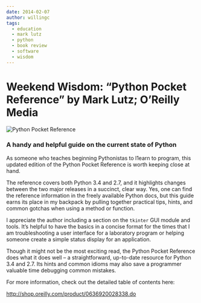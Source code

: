 ```yaml
---
date: 2014-02-07
author: willingc
tags:
  - education
  - mark lutz
  - python
  - book review
  - software
  - wisdom
---
```


# Weekend Wisdom: “Python Pocket Reference” by Mark Lutz; O’Reilly Media

![Python Pocket Reference](/images/2014/02/cat1.gif)

### A handy and helpful guide on the current state of Python

As someone who teaches beginning Pythonistas to l1earn to program, this updated
edition of the Python Pocket Reference is worth keeping close at hand.
<!-- more -->
The reference covers both Python 3.4 and 2.7, and it highlights changes between
the two major releases in a succinct, clear way. Yes, one can find the reference
information in the freely available Python docs, but this guide earns its place
in my backpack by pulling together practical tips, hints, and common gotchas
when using a method or function.

I appreciate the author including a section on the `tkinter` GUI module and tools.
It’s helpful to have the basics in a concise format for the times that I am
troubleshooting a user interface for a laboratory program or helping someone
create a simple status display for an application.

Though it might not be the most exciting read, the Python Pocket Reference does
what it does well – a straightforward, up-to-date resource for Python 3.4 and
2.7. Its hints and common idioms may also save a programmer valuable time
debugging common mistakes.

For more information, check out the detailed table of contents here:

<http://shop.oreilly.com/product/0636920028338.do>
